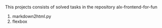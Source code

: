This projects consists of solved tasks in the repository alx-frontend-for-fun
1. markdown2html.py
2. flexbox
